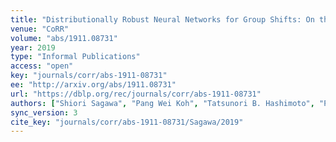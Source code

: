 ```yaml
---
title: "Distributionally Robust Neural Networks for Group Shifts: On the Importance of Regularization for Worst-Case Generalization."
venue: "CoRR"
volume: "abs/1911.08731"
year: 2019
type: "Informal Publications"
access: "open"
key: "journals/corr/abs-1911-08731"
ee: "http://arxiv.org/abs/1911.08731"
url: "https://dblp.org/rec/journals/corr/abs-1911-08731"
authors: ["Shiori Sagawa", "Pang Wei Koh", "Tatsunori B. Hashimoto", "Percy Liang"]
sync_version: 3
cite_key: "journals/corr/abs-1911-08731/Sagawa/2019"
---
```

